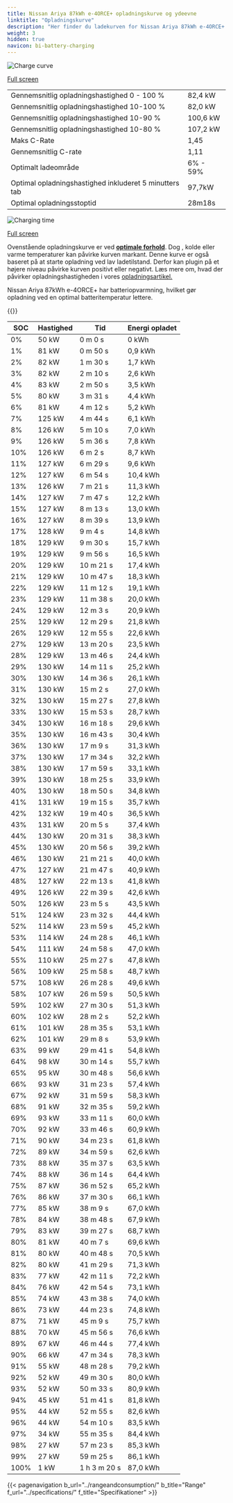 ```yaml
---
title: Nissan Ariya 87kWh e-4ORCE+ opladningskurve og ydeevne
linktitle: "Opladningskurve"
description: "Her finder du ladekurven for Nissan Ariya 87kWh e-4ORCE+."
weight: 3
hidden: true
navicon: bi-battery-charging
---
```

<!-- markdownlint-disable MD033 -->
<img src="/images/models/nissan/ariya/ariya_87kwh_e-4orceplus/chargingcurve.svg" alt="Charge curve" class="img-fluid">

[Full screen](/images/models/nissan/ariya/ariya_87kwh_e-4orceplus/chargingcurve.svg)


<table class="table table-striped border">
<tbody>
<tr>
<td>Gennemsnitlig opladningshastighed 0 - 100 %</td><td>82,4 kW</td>
</tr>
<tr>
<td>Gennemsnitlig opladningshastighed 10-100 %</td><td>82,0 kW</td>
</tr>
<tr>
<td>Gennemsnitlig opladningshastighed 10-90 %</td><td>100,6 kW</td>
</tr>
<tr>
<td>Gennemsnitlig opladningshastighed 10-80 %</td><td>107,2 kW</td>
</tr>
<tr>
<td>Maks C-Rate</td><td>1,45</td>
</tr>
<tr>
<td>Gennemsnitlig C-rate</td><td>1,11</td>
</tr>
<tr>
<td>Optimalt ladeområde</td><td>6% - 59%</td>
</tr>
<tr>
<td>Optimal opladningshastighed inkluderet 5 minutters tab</td><td>97,7kW</td>
</tr>
<tr>
<td>Optimal opladningsstoptid</td><td>28m18s</td>
</tr>
</tbody>
</table>
<img src="/images/models/nissan/ariya/ariya_87kwh_e-4orceplus/chargingtime.svg" alt="Charging time" class="img-fluid">

[Full screen](/images/models/nissan/ariya/ariya_87kwh_e-4orceplus/chargingtime.svg)


Ovenstående opladningskurve er ved **[optimale forhold](../../../../../technology/battery/charging/#temperatur)**. Dog , kolde eller varme temperaturer kan påvirke kurven markant. Denne kurve er også baseret på at starte opladning ved lav ladetilstand. Derfor kan plugin på et højere niveau påvirke kurven positivt eller negativt. Læs mere om, hvad der påvirker opladningshastigheden i vores [opladningsartikel.](../../../../../technology/battery/charging/)


Nissan Ariya 87kWh e-4ORCE+ har batteriopvarmning, hvilket gør opladning ved en optimal batteritemperatur lettere.


{{<evkxdisplayaddarticle />}}
<table class="table table-striped border">
<thead>
<tr><th>SOC</th><th>Hastighed</th><th>Tid</th><th>Energi opladet</th></tr>
</thead>
<tbody>
<tr>
<td>0%</td><td>50 kW</td><td> 0 m 0 s </td><td>0 kWh </td>
</tr>
<tr>
<td>1%</td><td>81 kW</td><td> 0 m 50 s </td><td>0,9 kWh </td>
</tr>
<tr>
<td>2%</td><td>82 kW</td><td> 1 m 30 s </td><td>1,7 kWh </td>
</tr>
<tr>
<td>3%</td><td>82 kW</td><td> 2 m 10 s </td><td>2,6 kWh </td>
</tr>
<tr>
<td>4%</td><td>83 kW</td><td> 2 m 50 s </td><td>3,5 kWh </td>
</tr>
<tr>
<td>5%</td><td>80 kW</td><td> 3 m 31 s </td><td>4,4 kWh </td>
</tr>
<tr>
<td>6%</td><td>81 kW</td><td> 4 m 12 s </td><td>5,2 kWh </td>
</tr>
<tr>
<td>7%</td><td>125 kW</td><td> 4 m 44 s </td><td>6,1 kWh </td>
</tr>
<tr>
<td>8%</td><td>126 kW</td><td> 5 m 10 s </td><td>7,0 kWh </td>
</tr>
<tr>
<td>9%</td><td>126 kW</td><td> 5 m 36 s </td><td>7,8 kWh </td>
</tr>
<tr>
<td>10%</td><td>126 kW</td><td> 6 m 2 s </td><td>8,7 kWh </td>
</tr>
<tr>
<td>11%</td><td>127 kW</td><td> 6 m 29 s </td><td>9,6 kWh </td>
</tr>
<tr>
<td>12%</td><td>127 kW</td><td> 6 m 54 s </td><td>10,4 kWh </td>
</tr>
<tr>
<td>13%</td><td>126 kW</td><td> 7 m 21 s </td><td>11,3 kWh </td>
</tr>
<tr>
<td>14%</td><td>127 kW</td><td> 7 m 47 s </td><td>12,2 kWh </td>
</tr>
<tr>
<td>15%</td><td>127 kW</td><td> 8 m 13 s </td><td>13,0 kWh </td>
</tr>
<tr>
<td>16%</td><td>127 kW</td><td> 8 m 39 s </td><td>13,9 kWh </td>
</tr>
<tr>
<td>17%</td><td>128 kW</td><td> 9 m 4 s </td><td>14,8 kWh </td>
</tr>
<tr>
<td>18%</td><td>129 kW</td><td> 9 m 30 s </td><td>15,7 kWh </td>
</tr>
<tr>
<td>19%</td><td>129 kW</td><td> 9 m 56 s </td><td>16,5 kWh </td>
</tr>
<tr>
<td>20%</td><td>129 kW</td><td> 10 m 21 s </td><td>17,4 kWh </td>
</tr>
<tr>
<td>21%</td><td>129 kW</td><td> 10 m 47 s </td><td>18,3 kWh </td>
</tr>
<tr>
<td>22%</td><td>129 kW</td><td> 11 m 12 s </td><td>19,1 kWh </td>
</tr>
<tr>
<td>23%</td><td>129 kW</td><td> 11 m 38 s </td><td>20,0 kWh </td>
</tr>
<tr>
<td>24%</td><td>129 kW</td><td> 12 m 3 s </td><td>20,9 kWh </td>
</tr>
<tr>
<td>25%</td><td>129 kW</td><td> 12 m 29 s </td><td>21,8 kWh </td>
</tr>
<tr>
<td>26%</td><td>129 kW</td><td> 12 m 55 s </td><td>22,6 kWh </td>
</tr>
<tr>
<td>27%</td><td>129 kW</td><td> 13 m 20 s </td><td>23,5 kWh </td>
</tr>
<tr>
<td>28%</td><td>129 kW</td><td> 13 m 46 s </td><td>24,4 kWh </td>
</tr>
<tr>
<td>29%</td><td>130 kW</td><td> 14 m 11 s </td><td>25,2 kWh </td>
</tr>
<tr>
<td>30%</td><td>130 kW</td><td> 14 m 36 s </td><td>26,1 kWh </td>
</tr>
<tr>
<td>31%</td><td>130 kW</td><td> 15 m 2 s </td><td>27,0 kWh </td>
</tr>
<tr>
<td>32%</td><td>130 kW</td><td> 15 m 27 s </td><td>27,8 kWh </td>
</tr>
<tr>
<td>33%</td><td>130 kW</td><td> 15 m 53 s </td><td>28,7 kWh </td>
</tr>
<tr>
<td>34%</td><td>130 kW</td><td> 16 m 18 s </td><td>29,6 kWh </td>
</tr>
<tr>
<td>35%</td><td>130 kW</td><td> 16 m 43 s </td><td>30,4 kWh </td>
</tr>
<tr>
<td>36%</td><td>130 kW</td><td> 17 m 9 s </td><td>31,3 kWh </td>
</tr>
<tr>
<td>37%</td><td>130 kW</td><td> 17 m 34 s </td><td>32,2 kWh </td>
</tr>
<tr>
<td>38%</td><td>130 kW</td><td> 17 m 59 s </td><td>33,1 kWh </td>
</tr>
<tr>
<td>39%</td><td>130 kW</td><td> 18 m 25 s </td><td>33,9 kWh </td>
</tr>
<tr>
<td>40%</td><td>130 kW</td><td> 18 m 50 s </td><td>34,8 kWh </td>
</tr>
<tr>
<td>41%</td><td>131 kW</td><td> 19 m 15 s </td><td>35,7 kWh </td>
</tr>
<tr>
<td>42%</td><td>132 kW</td><td> 19 m 40 s </td><td>36,5 kWh </td>
</tr>
<tr>
<td>43%</td><td>131 kW</td><td> 20 m 5 s </td><td>37,4 kWh </td>
</tr>
<tr>
<td>44%</td><td>130 kW</td><td> 20 m 31 s </td><td>38,3 kWh </td>
</tr>
<tr>
<td>45%</td><td>130 kW</td><td> 20 m 56 s </td><td>39,2 kWh </td>
</tr>
<tr>
<td>46%</td><td>130 kW</td><td> 21 m 21 s </td><td>40,0 kWh </td>
</tr>
<tr>
<td>47%</td><td>127 kW</td><td> 21 m 47 s </td><td>40,9 kWh </td>
</tr>
<tr>
<td>48%</td><td>127 kW</td><td> 22 m 13 s </td><td>41,8 kWh </td>
</tr>
<tr>
<td>49%</td><td>126 kW</td><td> 22 m 39 s </td><td>42,6 kWh </td>
</tr>
<tr>
<td>50%</td><td>126 kW</td><td> 23 m 5 s </td><td>43,5 kWh </td>
</tr>
<tr>
<td>51%</td><td>124 kW</td><td> 23 m 32 s </td><td>44,4 kWh </td>
</tr>
<tr>
<td>52%</td><td>114 kW</td><td> 23 m 59 s </td><td>45,2 kWh </td>
</tr>
<tr>
<td>53%</td><td>114 kW</td><td> 24 m 28 s </td><td>46,1 kWh </td>
</tr>
<tr>
<td>54%</td><td>111 kW</td><td> 24 m 58 s </td><td>47,0 kWh </td>
</tr>
<tr>
<td>55%</td><td>110 kW</td><td> 25 m 27 s </td><td>47,8 kWh </td>
</tr>
<tr>
<td>56%</td><td>109 kW</td><td> 25 m 58 s </td><td>48,7 kWh </td>
</tr>
<tr>
<td>57%</td><td>108 kW</td><td> 26 m 28 s </td><td>49,6 kWh </td>
</tr>
<tr>
<td>58%</td><td>107 kW</td><td> 26 m 59 s </td><td>50,5 kWh </td>
</tr>
<tr>
<td>59%</td><td>102 kW</td><td> 27 m 30 s </td><td>51,3 kWh </td>
</tr>
<tr>
<td>60%</td><td>102 kW</td><td> 28 m 2 s </td><td>52,2 kWh </td>
</tr>
<tr>
<td>61%</td><td>101 kW</td><td> 28 m 35 s </td><td>53,1 kWh </td>
</tr>
<tr>
<td>62%</td><td>101 kW</td><td> 29 m 8 s </td><td>53,9 kWh </td>
</tr>
<tr>
<td>63%</td><td>99 kW</td><td> 29 m 41 s </td><td>54,8 kWh </td>
</tr>
<tr>
<td>64%</td><td>98 kW</td><td> 30 m 14 s </td><td>55,7 kWh </td>
</tr>
<tr>
<td>65%</td><td>95 kW</td><td> 30 m 48 s </td><td>56,6 kWh </td>
</tr>
<tr>
<td>66%</td><td>93 kW</td><td> 31 m 23 s </td><td>57,4 kWh </td>
</tr>
<tr>
<td>67%</td><td>92 kW</td><td> 31 m 59 s </td><td>58,3 kWh </td>
</tr>
<tr>
<td>68%</td><td>91 kW</td><td> 32 m 35 s </td><td>59,2 kWh </td>
</tr>
<tr>
<td>69%</td><td>93 kW</td><td> 33 m 11 s </td><td>60,0 kWh </td>
</tr>
<tr>
<td>70%</td><td>92 kW</td><td> 33 m 46 s </td><td>60,9 kWh </td>
</tr>
<tr>
<td>71%</td><td>90 kW</td><td> 34 m 23 s </td><td>61,8 kWh </td>
</tr>
<tr>
<td>72%</td><td>89 kW</td><td> 34 m 59 s </td><td>62,6 kWh </td>
</tr>
<tr>
<td>73%</td><td>88 kW</td><td> 35 m 37 s </td><td>63,5 kWh </td>
</tr>
<tr>
<td>74%</td><td>88 kW</td><td> 36 m 14 s </td><td>64,4 kWh </td>
</tr>
<tr>
<td>75%</td><td>87 kW</td><td> 36 m 52 s </td><td>65,2 kWh </td>
</tr>
<tr>
<td>76%</td><td>86 kW</td><td> 37 m 30 s </td><td>66,1 kWh </td>
</tr>
<tr>
<td>77%</td><td>85 kW</td><td> 38 m 9 s </td><td>67,0 kWh </td>
</tr>
<tr>
<td>78%</td><td>84 kW</td><td> 38 m 48 s </td><td>67,9 kWh </td>
</tr>
<tr>
<td>79%</td><td>83 kW</td><td> 39 m 27 s </td><td>68,7 kWh </td>
</tr>
<tr>
<td>80%</td><td>81 kW</td><td> 40 m 7 s </td><td>69,6 kWh </td>
</tr>
<tr>
<td>81%</td><td>80 kW</td><td> 40 m 48 s </td><td>70,5 kWh </td>
</tr>
<tr>
<td>82%</td><td>80 kW</td><td> 41 m 29 s </td><td>71,3 kWh </td>
</tr>
<tr>
<td>83%</td><td>77 kW</td><td> 42 m 11 s </td><td>72,2 kWh </td>
</tr>
<tr>
<td>84%</td><td>76 kW</td><td> 42 m 54 s </td><td>73,1 kWh </td>
</tr>
<tr>
<td>85%</td><td>74 kW</td><td> 43 m 38 s </td><td>74,0 kWh </td>
</tr>
<tr>
<td>86%</td><td>73 kW</td><td> 44 m 23 s </td><td>74,8 kWh </td>
</tr>
<tr>
<td>87%</td><td>71 kW</td><td> 45 m 9 s </td><td>75,7 kWh </td>
</tr>
<tr>
<td>88%</td><td>70 kW</td><td> 45 m 56 s </td><td>76,6 kWh </td>
</tr>
<tr>
<td>89%</td><td>67 kW</td><td> 46 m 44 s </td><td>77,4 kWh </td>
</tr>
<tr>
<td>90%</td><td>66 kW</td><td> 47 m 34 s </td><td>78,3 kWh </td>
</tr>
<tr>
<td>91%</td><td>55 kW</td><td> 48 m 28 s </td><td>79,2 kWh </td>
</tr>
<tr>
<td>92%</td><td>52 kW</td><td> 49 m 30 s </td><td>80,0 kWh </td>
</tr>
<tr>
<td>93%</td><td>52 kW</td><td> 50 m 33 s </td><td>80,9 kWh </td>
</tr>
<tr>
<td>94%</td><td>45 kW</td><td> 51 m 41 s </td><td>81,8 kWh </td>
</tr>
<tr>
<td>95%</td><td>44 kW</td><td> 52 m 55 s </td><td>82,6 kWh </td>
</tr>
<tr>
<td>96%</td><td>44 kW</td><td> 54 m 10 s </td><td>83,5 kWh </td>
</tr>
<tr>
<td>97%</td><td>34 kW</td><td> 55 m 35 s </td><td>84,4 kWh </td>
</tr>
<tr>
<td>98%</td><td>27 kW</td><td> 57 m 23 s </td><td>85,3 kWh </td>
</tr>
<tr>
<td>99%</td><td>27 kW</td><td> 59 m 25 s </td><td>86,1 kWh </td>
</tr>
<tr>
<td>100%</td><td>1 kW</td><td>1 h 3 m 20 s </td><td>87,0 kWh </td>
</tr>
</tbody>
</table>


{{< pagenavigation b_url="../rangeandconsumption/" b_title="Range" f_url="../specifications/" f_title="Specifikationer" >}}
